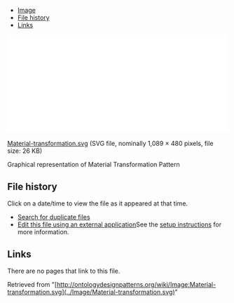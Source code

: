 * [Image](../Image/Material-transformation.svg#file)
* [File history](../Image/Material-transformation.svg#filehistory)
* [Links](../Image/Material-transformation.svg#filelinks)

[![Image:Material-transformation.svg](../images/thumb/3/33/Material-transformation.svg/800px-Material-transformation.svg.png)](../images/3/33/Material-transformation.svg)  

[Material-transformation.svg](../images/3/33/Material-transformation.svg "Material-transformation.svg")‎  (SVG file, nominally 1,089 × 480 pixels, file size: 26 KB)




Graphical representation of Material Transformation Pattern




## File history

Click on a date/time to view the file as it appeared at that time.



  
* [Search for duplicate files](http://ontologydesignpatterns.org/wiki/Special:FileDuplicateSearch/Material-transformation.svg "Special:FileDuplicateSearch/Material-transformation.svg")
* [Edit this file using an external application](http://ontologydesignpatterns.org/wiki/index.php?title=Image:Material-transformation.svg&action=edit&externaledit=true&mode=file "Image:Material-transformation.svg")See the [setup instructions](http://www.mediawiki.org/wiki/Manual:External_editors "http://www.mediawiki.org/wiki/Manual:External_editors") for more information.

## Links



There are no pages that link to this file.




Retrieved from "[http://ontologydesignpatterns.org/wiki/Image:Material-transformation.svg](../Image/Material-transformation.svg)"